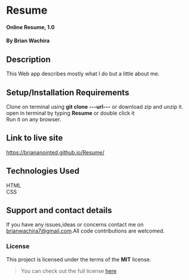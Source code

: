 # Resume
#### Online Resume, 1.0
#### By **Brian Wachira**
## Description
This Web app describes mostly what I do but a little about me.
## Setup/Installation Requirements
Clone on terminal using **git clone ---url---** or download zip and unzip it.
open in terminal by typing **Resume** or double click it
<br/>Run it on any browser.
## Link to live site
https://briananointed.github.io/Resume/
## Technologies Used
HTML<br/>
CSS
## Support and contact details
If you have any issues,ideas or concerns contact me on<a href="https://mail.google.com/mail/?view=cm&fs=1&to=brianwachira7@gmail.com" target="_blank"> brianwachira7@gmail.com</a>.All code contributions are welcomed.
### License
This project is licensed under the terms of the **MIT** license.

>You can check out the full license [here](https://github.com/briananointed/Resume/blob/master/LICENSE)  
